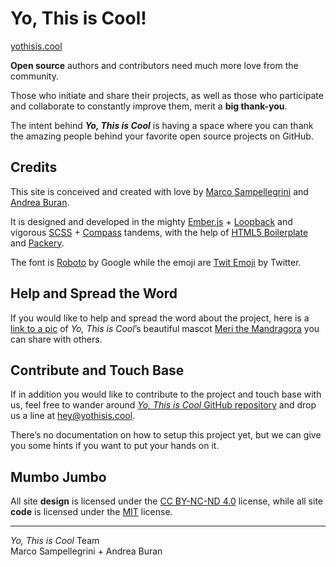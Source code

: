 # Yo, This is Cool!

[yothisis.cool](https://yothisis.cool "Yo, This is Cool")

**Open source** authors and contributors need much more love from the community.

Those who initiate and share their projects, as well as those who participate and collaborate to constantly improve them, merit a **big thank-you**.

The intent behind ***Yo, This is Cool*** is having a space where you can thank the amazing people behind your favorite open source projects on GitHub.

## Credits

This site is conceived and created with love by [Marco Sampellegrini](http://github.com/alpacaaa "Marco Sampellegrini on GitHub") and [Andrea Buran](http://www.andreaburan.com "Andrea Buran’s Sitefolio").

It is designed and developed in the mighty [Ember.js](http://emberjs.com/) + [Loopback](http://loopback.io/) and vigorous [SCSS](http://sass-lang.com/) + [Compass](http://compass-style.org/) tandems, with the help of [HTML5 Boilerplate](http://html5boilerplate.com/) and [Packery](http://packery.metafizzy.co/).

The font is [Roboto](http://www.google.com/fonts/specimen/Roboto) by Google while the emoji are [Twit Emoji](http://twitter.github.io/twemoji/) by Twitter.

## Help and Spread the Word

If you would like to help and spread the word about the project, here is a [link to a pic](https://yothisis.cool/yothisiscool.png "Pic of Meri the Mandragora") of *Yo, This is Cool*’s beautiful mascot [Meri the Mandragora](http://en.wikipedia.org/wiki/Mandragora_officinarum "Mandragora on Wikipedia") you can share with others.

## Contribute and Touch Base

If in addition you would like to contribute to the project and touch base with us, feel free to wander around <a href="https://github.com/alpacaaa/yothisiscool" target="_blank" title="Yo, This is Cool GitHub repository"><em>Yo, This is Cool</em> GitHub repository</a> and drop us a line at <a href="mailto:hey@yothisis.cool" target="_blank">hey@yothisis.cool</a>.

There’s no documentation on how to setup this project yet, but we can give you some hints if you want to put your hands on it.

## Mumbo Jumbo

All site **design** is licensed under the [CC BY-NC-ND 4.0](https://creativecommons.org/licenses/by-nc-nd/4.0/ "Creative Commons license") license, while all site **code** is licensed under the [MIT](https://github.com/alpacaaa/yothisiscool/blob/master/LICENSE.md "Yo, This is Cool’s MIT license") license.

***

*Yo, This is Cool* Team  
Marco Sampellegrini + Andrea Buran
